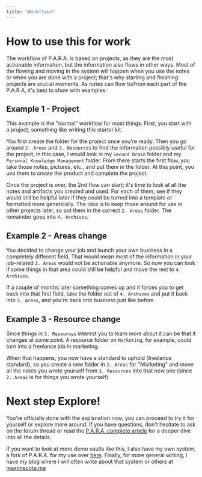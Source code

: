 ```yaml
---
title: "Workflows"
---
```


# How to use this for work
The workflow of P.A.R.A. is based on projects, as they are the most actionable information, but the information also flows in other ways. Most of the flowing and moving in the system will happen when you use the notes or when you are done with a project; that's why starting and finishing projects are crucial moments. As notes can flow to/from each part of the P.A.R.A, it's best to show with examples:

## Example 1 - Project
This example is the "normal" workflow for most things. First, you start with a project, something like writing this starter kit.

You first create the folder for the project once you're ready. Then you go around `2. Areas` and `3. Resources` to find the information possibly useful for the project; in this case, I would look in my `Second Brain` folder and my `Personal Knowledge Management` folder. From there starts the first flow, you take those notes, pictures, etc., and put them in the folder. At this point, you use them to create the product and complete the project.

Once the project is over, the 2nd flow can start; it's time to look at all the notes and artifacts you created and used. For each of them, see if they would still be helpful later if they could be turned into a template or formatted more generically. The idea is to keep those around for use in other projects later, so put them in the correct `2. Areas` folder. The remainder goes into `4. Archives`.

## Example 2 - Areas change
You decided to change your job and launch your own business in a completely different field. That would mean most of the information in your job-related `2. Areas` would not be actionable anymore. So now you can look if some things in that area could still be helpful and move the rest to `4. Archives`.

If a couple of months later something comes up and it forces you to get back into that first field, take the folder out of `4. Archives` and put it back into `2. Areas`, and you're back into business just like before.

## Example 3 - Resource change
Since things in `3. Resources` interest you to learn more about it can be that it changes at some point. A resource folder on `Marketing`, for example, could turn into a freelance job in marketing.

When that happens, you now have a standard to uphold (freelance standard), so you create a new folder in `2. Areas` for "Marketing" and move all the notes you wrote yourself from `3. Resources` into that new one (since `2. Areas` is for things you wrote yourself)


# Next step Explore!
You're officially done with the explanation now; you can proceed to try it for yourself or explore more around. If you have questions, don't hesitate to ask on the forum thread or read the [P.A.R.A. complete article](https://fortelabs.co/blog/para/) for a deeper dive into all the details.

If you want to look at more demo vaults like this, I also have my own system, a fork of P.A.R.A. for my use over [here](https://forum.obsidian.md/t/paan-starter-kit/21782). Finally, for more general writing, I have my blog where I will often write about that system or others at [maximecote.me](https://maximecote.me/)
